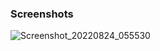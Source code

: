 
### Screenshots

![Screenshot_20220824_055530](https://user-images.githubusercontent.com/26254012/186311122-33d0a9c0-fceb-418f-b4b5-4b476649193a.png)
